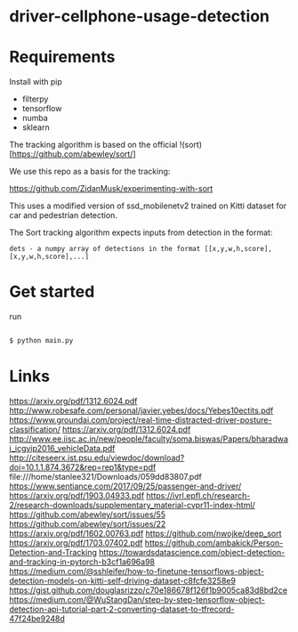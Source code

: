 # driver-cellphone-usage-detection

# Requirements

Install with pip

* filterpy
* tensorflow
* numba
* sklearn

The tracking algorithm is based on the official !(sort)[https://github.com/abewley/sort/]


We use this repo as a basis for the tracking:

https://github.com/ZidanMusk/experimenting-with-sort

This uses a modified version of ssd_mobilenetv2 trained on Kitti dataset for car and pedestrian detection.

The Sort tracking algorithm expects inputs from detection in the format:

`dets - a numpy array of detections in the format [[x,y,w,h,score],[x,y,w,h,score],...]`

# Get started

run 

```bash

$ python main.py
```

# Links

https://arxiv.org/pdf/1312.6024.pdf
http://www.robesafe.com/personal/javier.yebes/docs/Yebes10ectits.pdf
https://www.groundai.com/project/real-time-distracted-driver-posture-classification/
https://arxiv.org/pdf/1312.6024.pdf
http://www.ee.iisc.ac.in/new/people/faculty/soma.biswas/Papers/bharadwaj_icgvip2016_vehicleData.pdf
http://citeseerx.ist.psu.edu/viewdoc/download?doi=10.1.1.874.3672&rep=rep1&type=pdf
file:///home/stanlee321/Downloads/059dd83807.pdf
https://www.sentiance.com/2017/09/25/passenger-and-driver/
https://arxiv.org/pdf/1903.04933.pdf
https://ivrl.epfl.ch/research-2/research-downloads/supplementary_material-cvpr11-index-html/
https://github.com/abewley/sort/issues/55
https://github.com/abewley/sort/issues/22
https://arxiv.org/pdf/1602.00763.pdf
https://github.com/nwojke/deep_sort
https://arxiv.org/pdf/1703.07402.pdf
https://github.com/ambakick/Person-Detection-and-Tracking
https://towardsdatascience.com/object-detection-and-tracking-in-pytorch-b3cf1a696a98
https://medium.com/@sshleifer/how-to-finetune-tensorflows-object-detection-models-on-kitti-self-driving-dataset-c8fcfe3258e9
https://gist.github.com/douglasrizzo/c70e186678f126f1b9005ca83d8bd2ce
https://medium.com/@WuStangDan/step-by-step-tensorflow-object-detection-api-tutorial-part-2-converting-dataset-to-tfrecord-47f24be9248d
